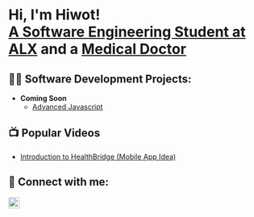 <h1>Hi, I'm Hiwot! <br/><a href="https://github.com/HiwotWondale">A Software Engineering Student at ALX</a> and a <a href="https://www.linkedin.com/in/dr-hiwot-wondale-7091372a3/">Medical Doctor</a></h1>

<h2>👨‍💻 Software Development Projects:</h2>

- <b>Coming Soon</b>
  - [Advanced Javascript](https://github.com)

<h2>📺 Popular Videos</h2>

- [Introduction to HealthBridge (Mobile App Idea)](https://www.youtube.com/watch?v=1JkrtpRo01Y)

<h2> 🤳 Connect with me:</h2>

[<img align="left" alt="Hiwot Wondale| LinkedIn" width="22px" src="https://cdn.jsdelivr.net/npm/simple-icons@v3/icons/linkedin.svg" />][linkedin]

[linkedin]: https://www.linkedin.com/in/dr-hiwot-wondale-7091372a3/



<!--
hiwiye/hiwiye is a ✨ _special_ ✨ repository because its README.md (this file) appears on your GitHub profile.

Here are some ideas to get you started:

- 🔭 I’m currently working on ...
- 🌱 I’m currently learning ...
- 👯 I’m looking to collaborate on ...
- 🤔 I’m looking for help with ...
- 💬 Ask me about ...
- 📫 How to reach me: ...
- 😄 Pronouns: ...
- ⚡️ Fun fact: ...
-->
